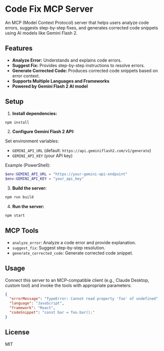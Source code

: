# Code Fix MCP Server

An MCP (Model Context Protocol) server that helps users analyze code errors, suggests step-by-step fixes, and generates corrected code snippets using AI models like Gemini Flash 2.

## Features

- **Analyze Error:** Understands and explains code errors.
- **Suggest Fix:** Provides step-by-step instructions to resolve errors.
- **Generate Corrected Code:** Produces corrected code snippets based on error context.
- **Supports Multiple Languages and Frameworks**
- **Powered by Gemini Flash 2 AI model**

## Setup

1. **Install dependencies:**

```bash
npm install
```

2. **Configure Gemini Flash 2 API:**

Set environment variables:

- `GEMINI_API_URL` (default: `https://api.geminiflash2.com/v1/generate`)
- `GEMINI_API_KEY` (your API key)

Example (PowerShell):

```powershell
$env:GEMINI_API_URL = "https://your-gemini-api-endpoint"
$env:GEMINI_API_KEY = "your_api_key"
```

3. **Build the server:**

```bash
npm run build
```

4. **Run the server:**

```bash
npm start
```

## MCP Tools

- `analyze_error`: Analyze a code error and provide explanation.
- `suggest_fix`: Suggest step-by-step resolution.
- `generate_corrected_code`: Generate corrected code snippet.

## Usage

Connect this server to an MCP-compatible client (e.g., Claude Desktop, custom tool) and invoke the tools with appropriate parameters:

```json
{
  "errorMessage": "TypeError: Cannot read property 'foo' of undefined",
  "language": "JavaScript",
  "framework": "React",
  "codeSnippet": "const bar = foo.bar();"
}
```

## License

MIT
